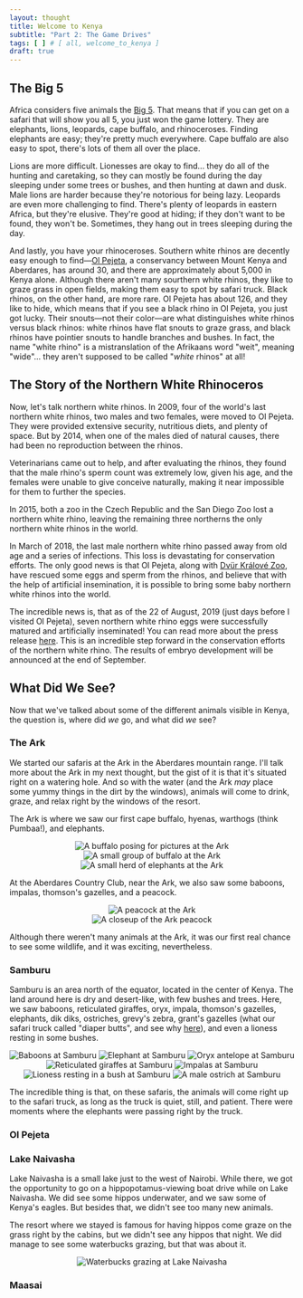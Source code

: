 ```yaml
---
layout: thought
title: Welcome to Kenya
subtitle: "Part 2: The Game Drives"
tags: [ ] # [ all, welcome_to_kenya ]
draft: true
---
```


## The Big 5
Africa considers five animals the [Big 5](https://en.wikipedia.org/wiki/Big_five_game). That means that if you can get on a safari that will show you all 5, you just won the game lottery. They are elephants, lions, leopards, cape buffalo, and rhinoceroses. Finding elephants are easy; they're pretty much everywhere. Cape buffalo are also easy to spot, there's lots of them all over the place.

Lions are more difficult. Lionesses are okay to find... they do all of the hunting and caretaking, so they can mostly be found during the day sleeping under some trees or bushes, and then hunting at dawn and dusk. Male lions are harder because they're notorious for being lazy. Leopards are even more challenging to find. There's plenty of leopards in eastern Africa, but they're elusive. They're good at hiding; if they don't want to be found, they won't be. Sometimes, they hang out in trees sleeping during the day.

And lastly, you have your rhinoceroses. Southern white rhinos are decently easy enough to find—[Ol Pejeta](https://www.olpejetaconservancy.org/), a conservancy between Mount Kenya and Aberdares, has around 30, and there are approximately about 5,000 in Kenya alone. Although there aren't many sourthern white rhinos, they like to graze grass in open fields, making them easy to spot by safari truck. Black rhinos, on the other hand, are more rare. Ol Pejeta has  about 126, and they like to hide, which means that if you see a black rhino in Ol Pejeta, you just got lucky. Their snouts—not their color—are what distinguishes white rhinos versus black rhinos: white rhinos have flat snouts to graze grass, and black rhinos have pointier snouts to handle branches and bushes. In fact, the name "white rhino" is a mistranslation of the Afrikaans word "weit", meaning "wide"... they aren't supposed to be called "_white_ rhinos" at all!

## The Story of the Northern White Rhinoceros
Now, let's talk northern white rhinos. In 2009, four of the world's last northern white rhinos, two males and two females, were moved to Ol Pejeta. They were provided extensive security, nutritious diets, and plenty of space. But by 2014, when one of the males died of natural causes, there had been no reproduction between the rhinos.

Veterinarians came out to help, and after evaluating the rhinos, they found that the male rhino's sperm count was extremely low, given his age, and the females were unable to give conceive naturally, making it near impossible for them to further the species.

In 2015, both a zoo in the Czech Republic and the San Diego Zoo lost a northern white rhino, leaving the remaining three northerns the only northern white rhinos in the world.

In March of 2018, the last male northern white rhino passed away from old age and a series of infections. This loss is devastating for conservation efforts. The only good news is that Ol Pejeta, along with [Dvür Králové Zoo](https://safaripark.cz/), have rescued some eggs and sperm from the rhinos, and believe that with the help of artificial insemination, it is possible to bring some baby northern white rhinos into the world.

The incredible news is, that as of the 22 of August, 2019 (just days before I visited Ol Pejeta), seven northern white rhino eggs were successfully matured and artificially inseminated! You can read more about the press release [here](https://www.olpejetaconservancy.org/northern-white-rhino-eggs-fertilised/). This is an incredible step forward in the conservation efforts of the northern white rhino. The results of embryo development will be announced at the end of September.

## What Did We See?
Now that we've talked about some of the different animals visible in Kenya, the question is, where did _we_ go, and what did _we_ see?

### The Ark
We started our safaris at the Ark in the Aberdares mountain range. I'll talk more about the Ark in my next thought, but the gist of it is that it's situated right on a watering hole. And so with the water (and the Ark _may_ place some yummy things in the dirt by the windows), animals will come to drink, graze, and relax right by the windows of the resort.

The Ark is where we saw our first cape buffalo, hyenas, warthogs (think Pumbaa!), and elephants.

<div align="center">
  <img src="/resources/pictures/thoughts/welcome-to-kenya/single_buffalo_at_ark.jpeg" alt="A buffalo posing for pictures at the Ark">
</div>

<div align="center">
  <img src="/resources/pictures/thoughts/welcome-to-kenya/buffalo_at_ark.jpeg" alt="A small group of buffalo at the Ark">
</div>

<div align="center">
  <img src="/resources/pictures/thoughts/welcome-to-kenya/elephants_at_ark.jpeg" alt="A small herd of elephants at the Ark">
</div>

At the Aberdares Country Club, near the Ark, we also saw some baboons, impalas, thomson's gazelles, and a peacock.

<div align="center">
  <img src="/resources/pictures/thoughts/welcome-to-kenya/peacock_at_ark.jpeg" alt="A peacock at the Ark">
</div>

<div align="center">
  <img src="/resources/pictures/thoughts/welcome-to-kenya/peacock_closeup.jpg" alt="A closeup of the Ark peacock">
</div>

Although there weren't many animals at the Ark, it was our first real chance to see some wildlife, and it was exciting, nevertheless.

### Samburu
Samburu is an area north of the equator, located in the center of Kenya. The land around here is dry and desert-like, with few bushes and trees. Here, we saw baboons, reticulated giraffes, oryx, impala, thomson's gazelles, elephants, dik diks, ostriches, grevy's zebra, grant's gazelles (what our safari truck called "diaper butts", and see why [here](https://ejphoto.com/grants_gazelle_page.htm)), and even a lioness resting in some bushes.

<div align="center">
  <img src="/resources/pictures/thoughts/welcome-to-kenya/baboon_at_samburu.jpeg" alt="Baboons at Samburu">
  <img src="/resources/pictures/thoughts/welcome-to-kenya/elephant_at_samburu.jpeg" alt="Elephant at Samburu">
  <img src="/resources/pictures/thoughts/welcome-to-kenya/oryx_at_samburu.jpeg" alt="Oryx antelope at Samburu">
  <img src="/resources/pictures/thoughts/welcome-to-kenya/giraffe_at_samburu.jpeg" alt="Reticulated giraffes at Samburu">
  <img src="/resources/pictures/thoughts/welcome-to-kenya/impala_at_samburu.jpeg" alt="Impalas at Samburu">
  <img src="/resources/pictures/thoughts/welcome-to-kenya/lion_at_samburu.jpeg" alt="Lioness resting in a bush at Samburu">
  <img src="/resources/pictures/thoughts/welcome-to-kenya/ostrich_at_samburu.jpeg" alt="A male ostrich at Samburu">
</div>

The incredible thing is that, on these safaris, the animals will come right up to the safari truck, as long as the truck is quiet, still, and patient. There were moments where the elephants were passing right by the truck.

### Ol Pejeta

### Lake Naivasha
Lake Naivasha is a small lake just to the west of Nairobi. While there, we got the opportunity to go on a hippopotamus-viewing boat drive while on Lake Naivasha. We did see some hippos underwater, and we saw some of Kenya's eagles. But besides that, we didn't see too many new animals.

The resort where we stayed is famous for having hippos come graze on the grass right by the cabins, but we didn't see any hippos that night. We did manage to see some waterbucks grazing, but that was about it.

<div align="center">
  <img src="/resources/pictures/thoughts/welcome-to-kenya/waterbucks_at_lake_naivasha.jpeg" alt="Waterbucks grazing at Lake Naivasha">
</div>

### Maasai
